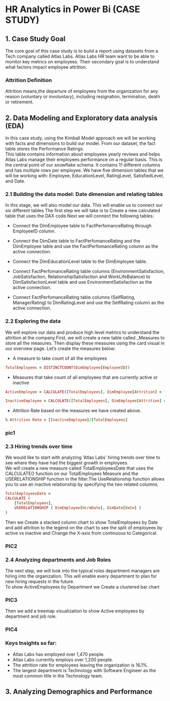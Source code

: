 
# HR Analytics in Power Bi (CASE STUDY)
## 1. Case Study Goal
 The core goal of this case study is to build a report using datasets from a Tech company called Atlas Labs. Atlas Labs HR team want to be able to monitor key metrics on employees. Their secondary goal is to understand what factors impact employee attrition.
 
###  Attrition Definition 
    
Attrition means,the departure of employees from the organization for any reason (voluntary or involuntary), including resignation, termination, death or retirement.

## 2. Data Modeling and Exploratory data analysis (EDA)
In this case study, using the Kimball Model approach we will be working with facts and dimensions to build our model. From our dataset, the fact table stores the Performance Ratings.\
This table contains information about employees yearly reviews and helps Atlas Labs manage their employees performance on a regular basis. This is the central point of our snowflake schema. It contains 11 different columns and has multiple rows per employee.
We have five dimension tables that we will be working with: Employee, EducationLevel, RatingLevel, SatisfiedLevel, and Date.

### 2.1 Building the data model: Date dimension and relating tables
In this stage, we will also model our data. This will enable us to connect our six different tables
The first step we will take is to Create a new calculated table that uses the DAX code.Next we will connect the following tables:

* Connect the DimEmployee table to FactPerfomanceRating through EmployeeID column.

* Connect the DimDate table to FactPerfomanceRating and the DimEmployee table and use the FactPerfomanceRating column as the active connection.

* Connect the DimEducationLevel table to the DimEmployee table.

* Connect FactPerfomanceRating table columns (EnvironmentSatisfaction, JobSatisfaction, RelationshipSatisfaction and WorkLifeBalance) to DimSatisfactionLevel table and use EnvironmentSatisfaction as the active connection.

* Connect FactPerfomanceRating table columns (SelfRating, ManagerRating) to DimRatingLevel and use the SelfRating column as the active connection.

### 2.2 Exploring the data
We will explore our data and produce high level metrics to understand the attrition at the company.First, we will create a new table called _Measures to store all the measures. Then display these measures using the card visual in our overview page. Let’s create the measures below:

* A measure to take count of all the employees

```ruby
TotalEmployees = DISTINCTCOUNT(DimEmployee[EmployeeID])
```
* Measures that take count of all employees that are currently active or inactive
```ruby
ActiveEmployee = CALCULATE([TotalEmployees], DimEmployee[Attrition] = "No")
```
```ruby
InactiveEmployee = CALCULATE([TotalEmployees], DimEmployee[Attrition] = "Yes")
```
* Attrition Rate based on the measures we have created above.
```ruby
% Attrition Rate = [InactiveEmployee]/[TotalEmployees]
```
### pic1

### 2.3 Hiring trends over time
We would like to start with analyzing 'Atlas Labs' hiring trends over time to see where they have had the biggest growth in employees.\
We will create a new measure called TotalEmployeesDate that uses the CALCULATE() function on our TotalEmployees Measure and the USERELATIONSHIP function in the filter.The UseRelationship function allows you to use an inactive relationship by specifying the two related columns.
```ruby
TotalEmployeesDate = 
CALCULATE (
    [TotalEmployees],
    USERELATIONSHIP ( DimEmployee[HireDate], DimDate[Date] )
)
```

Then we Create a stacked column chart to show TotalEmployees by Date and add attrition to the legend on the chart to see the split of employees by active vs inactive and Change the X-axis from continuous to Categorical. 

### PIC2

### 2.4 Analyzing departments and Job Roles
The next step, we will look into the typical roles department managers are hiring into the organization. This will enable every department to plan for new hiring requests in the future.\
To show ActiveEmployees by Department we Create a clustered bar chart 
### PIC3 
Then we add a treemap visualization to show Active employees by department and job role. 

### PIC4


### Keys Insights so far:
* Atlas Labs has employed over 1,470 people.
* Atlas Labs currently employs over 1,200 people.
* The attrition rate for employees leaving the organization is 16.1%.
* The largest department is Technology with Software Engineer as the most common title in the Technology team.

## 3. Analyzing Demographics and Performance
